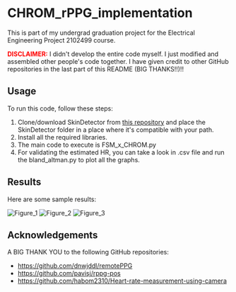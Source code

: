 # CHROM_rPPG_implementation

This is part of my undergrad graduation project for the Electrical Engineering Project 2102499 course.

<b style="color:red">DISCLAIMER:</b> I didn't develop the entire code myself. I just modified and assembled other people's code together. I have given credit to other GitHub repositories in the last part of this README (BIG THANKS!!)!!

## Usage

To run this code, follow these steps:

1. Clone/download SkinDetector from [this repository](https://github.com/pavisj/rppg-pos/tree/master/SkinDetector) and place the SkinDetector folder in a place where it's compatible with your path.
2. Install all the required libraries.
3. The main code to execute is FSM_x_CHROM.py
4. For validating the estimated HR, you can take a look in .csv file and run the bland_altman.py to plot all the graphs.

## Results

Here are some sample results:

![Figure_1](https://user-images.githubusercontent.com/108513333/237021689-8b19b57d-9e29-42e5-a5d7-51d68463d091.png)
![Figure_2](https://user-images.githubusercontent.com/108513333/237021781-2010ba2e-95d9-4de2-8a3d-c6ba96d2d5e5.png)
![Figure_3](https://user-images.githubusercontent.com/108513333/237021816-72b471dc-6128-4b77-b65c-ec5437d705b0.png)

## Acknowledgements

A BIG THANK YOU to the following GitHub repositories:

- https://github.com/dnwjddl/remotePPG
- https://github.com/pavisj/rppg-pos
- https://github.com/habom2310/Heart-rate-measurement-using-camera
